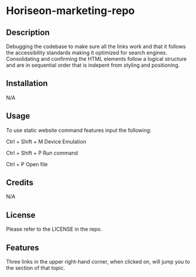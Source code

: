 # Horiseon-marketing-repo

## Description

Debugging the codebase to make sure all the links work and that it follows the accessibility standards making it optimized for search engines. Consolidating and confirming the HTML elements follow a logical structure and are in sequential order that is indepent from styling and positioning.

## Installation

N/A

## Usage

To use static website command features input the following:

Ctrl + Shift + M  Device Emulation

Ctrl + Shift + P  Run command

Ctrl + P  Open file

## Credits

N/A

## License

Please refer to the LICENSE in the repo.

## Features

Three links in the upper right-hand corner, when clicked on, will jump you to the section of that topic.